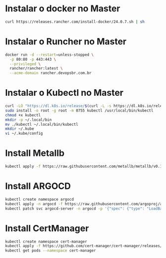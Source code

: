 # Instalar o docker no Master
```bash
curl https://releases.rancher.com/install-docker/24.0.7.sh | sh
```
# Instalar o Runcher no Master
```bash
docker run -d --restart=unless-stopped \
  -p 80:80 -p 443:443 \
  --privileged \
  rancher/rancher:latest \
  --acme-domain rancher.devopsbr.com.br
```
# Instalar o Kubectl no Master  
```bash
curl -LO "https://dl.k8s.io/release/$(curl -L -s https://dl.k8s.io/release/stable.txt)/bin/linux/amd64/kubectl"
sudo install -o root -g root -m 0755 kubectl /usr/local/bin/kubectl
chmod +x kubectl
mkdir -p ~/.local/bin
mv ./kubectl ~/.local/bin/kubectl
mkdir ~/.kube
vi ~/.kube/config
```
# Install Metallb
```bash
kubectl apply -f https://raw.githubusercontent.com/metallb/metallb/v0.14.4/config/manifests/metallb-native.yaml
```
# Install ARGOCD
```bash
kubectl create namespace argocd
kubectl apply -n argocd -f https://raw.githubusercontent.com/argoproj/argo-cd/stable/manifests/install.yaml
kubectl patch svc argocd-server -n argocd -p '{"spec": {"type": "LoadBalancer"}}'
```
# Install CertManager
```bash
kubectl create namespace cert-manager
kubectl apply -f https://github.com/cert-manager/cert-manager/releases/download/v1.14.4/cert-manager.yaml
kubectl get pods --namespace cert-manager
```
